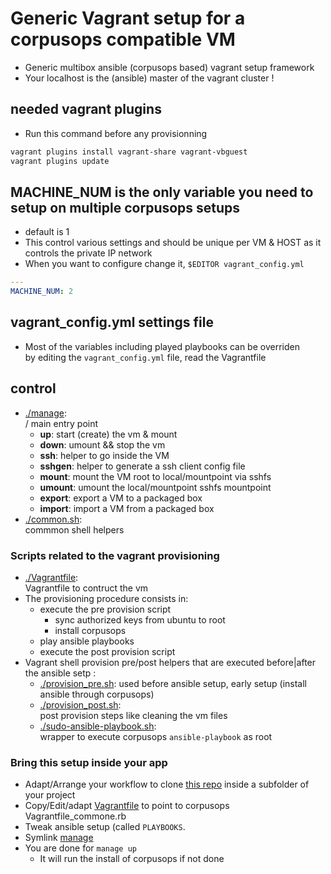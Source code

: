 # Generic Vagrant setup for a corpusops compatible VM
- Generic multibox ansible (corpusops based) vagrant setup framework
- Your localhost is the (ansible) master of the vagrant cluster !

## needed vagrant plugins
- Run this command before any provisionning
```sh
vagrant plugins install vagrant-share vagrant-vbguest
vagrant plugins update
```


## MACHINE_NUM is the only variable you need to setup on multiple corpusops setups
- default is 1
- This control various settings and should be unique per VM & HOST as
  it controls the private IP network
- When you want to configure change it, ``$EDITOR vagrant_config.yml``
```yaml
---
MACHINE_NUM: 2
```

## vagrant_config.yml settings file
- Most of the variables including played playbooks can be overriden <br/>
    by editing the ``vagrant_config.yml`` file, read the Vagrantfile

## control
- [./manage](./manage): <br>/
  main entry point
    - **up**: start (create) the vm & mount
    - **down**: umount && stop the vm
    - **ssh**: helper to go inside the VM
    - **sshgen**: helper to generate a ssh client config file
    - **mount**: mount the VM root to local/mountpoint via sshfs
    - **umount**: umount the local/mountpoint sshfs mountpoint
    - **export**: export a VM to a packaged box
    - **import**: import a VM from a packaged box
- [./common.sh](./common.sh):<br/>
  commmon shell helpers

### Scripts related to the vagrant provisioning
- [./Vagrantfile](./Vagrantfile):<br/>
  Vagrantfile to contruct the vm
- The provisioning procedure consists in:
    - execute the pre provision script
        - sync authorized keys from ubuntu to root
        - install corpusops
    - play ansible playbooks
    - execute the post provision script
- Vagrant shell provision pre/post helpers that are executed before|after the ansible setp :
    - [./provision_pre.sh](./provision_pre.sh):
      used before ansible setup, early setup (install ansible through corpusops)
    - [./provision_post.sh](./provision_post.sh):<br/>
      post provision steps like cleaning the vm files
    - [./sudo-ansible-playbook.sh](./sudo-ansible-playbook.sh):<br/>
      wrapper to execute corpusops ``ansible-playbook`` as root


### Bring this setup inside your app
- Adapt/Arrange your workflow to clone [this repo](https://github.com/corpusops/corpusops.bootstrap.git) inside a subfolder of your project
- Copy/Edit/adapt [Vagrantfile](./Vagrantfile) to point to corpusops Vagrantfile_commone.rb
- Tweak ansible setup (called ``PLAYBOOKS``.
- Symlink [manage](./manage)
- You are done for ``manage up``
    - It will run the install of corpusops if not done

